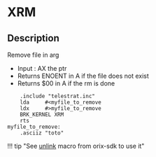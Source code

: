 # XRM

## Description

Remove file in arg

* Input : AX the ptr
* Returns ENOENT in A if the file does not exist
* Returns $00 in A if the rm is done

```ca65
    .include "telestrat.inc"
    lda     #<myfile_to_remove
    ldx     #>myfile_to_remove
    BRK_KERNEL XRM
    rts
myfile_to_remove:
    .asciiz "toto"
```

!!! tip "See [unlink](../../developer_manual/orixsdk_macros/unlink) macro from orix-sdk to use it"
